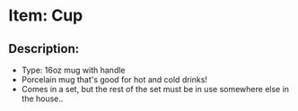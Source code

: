 # Item: Cup

## Description: 
* Type: 16oz mug with handle
* Porcelain mug that's good for hot and cold drinks!
* Comes in a set, but the rest of the set must be in use somewhere else in the house..